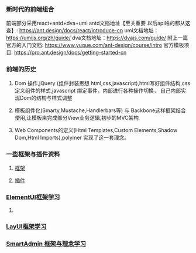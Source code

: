 ### 新时代的前端组合

前端部分采用react+antd+dva+umi
antd文档地址【至关重要 以后api啥的都从这查】: https://ant.design/docs/react/introduce-cn
umi文档地址：https://umijs.org/zh/guide/
dva文档地址：https://dvajs.com/guide/
附上一篇官方的入门文档: https://www.yuque.com/ant-design/course/intro
官方模板项目: https://pro.ant.design/docs/getting-started-cn

### 前端的历史

1. Dom 操作,jQuery (组件封装思想 html,css,javascript),html写好组件结构,css定义组件的样式,javascript 绑定事件，内部进行各种操作切换，
自己内部实现Dom的结构与样式调整

2. 模板组件化(Smarty,Mustache,Handlerbars等) 与 Backbone这样框架结合使用,让模板来完成部分View业务逻辑,初步的MVC架构

3. Web Components的定义(Html Templates,Custom Elements,Shadow Dom,Html Imports),polymer 实现了这一套理念。


### 一些框架与插件资料

1. [框架](introduce.md)

2. [插件](plugins.md)


### [ElementUI框架学习](https://element.eleme.cn/#/zh-CN)

1.

### [LayUI框架学习](https://www.layui.com/doc/)


### [SmartAdmin 框架与理念学习](http://smartadmin.1024lab.net/doc)

